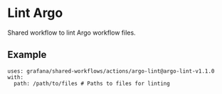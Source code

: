 # Lint Argo

Shared workflow to lint Argo workflow files.

## Example

<!-- x-release-please-start-version -->

```
uses: grafana/shared-workflows/actions/argo-lint@argo-lint-v1.1.0
with:
  path: /path/to/files # Paths to files for linting

```

<!-- x-release-please-end-version -->
